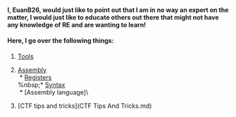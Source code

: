 #### I, EuanB26, would just like to point out that I am in no way an expert on the matter, I would just like to educate others out there that might not have any knowledge of RE and are wanting to learn!

#### Here, I go over the following things:
1) [Tools](Tools.md)

2) [Assembly](Assembly.md)\
&nbsp;* [Registers]()\
%nbsp;* [Syntax](https://github.com/TheWinRaRs/References/blob/master/Reverse%20Engineering/Assembly.md#syntax)\
&nbsp;* [Assembly language]\

3) [CTF tips and tricks](CTF Tips And Tricks.md)
